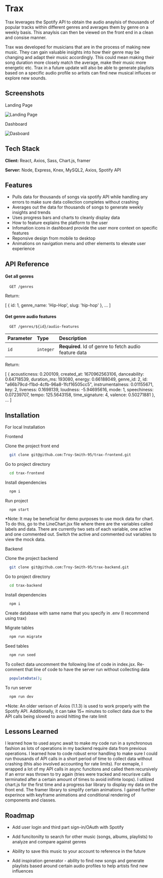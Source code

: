 
# Trax

Trax leverages the Spotify API to obtain the audio anaylsis of thousands of popular tracks within different genres and averages them by genre on a weekly basis. This anaylsis can then be viewed on the front end in a clean and consise manner. 

Trax was developed for musicians that are in the process of making new music. They can gain valuable insights into how their genre may be changing and adapt their music accordingly. This could mean making their song duration more closely match the average, make their music more energetic etc. Trax in a future update will also be able to generate playlists based on a specific audio profile so artists can find new musical influces or explore new sounds.

## Screenshots

Landing Page

![Landing Page](https://user-images.githubusercontent.com/114879201/207756585-93c3acb3-5e5b-4a07-9c9b-c39d5265f219.png)

Dashboard

![Dasboard](https://user-images.githubusercontent.com/114879201/207756636-3e6f2b51-5677-4d7d-aa6a-1f8ef14cb733.png)


## Tech Stack

**Client:** React, Axios, Sass, Chart.js, framer

**Server:** Node, Express, Knex, MySQL2, Axios, Spotify API


## Features

- Pulls data for thousands of songs via spotify API while handling any errors to make sure data collection completes without crashing
- Averages out the data for thousands of songs to generate weekly insights and trends
- Uses progress bars and charts to cleanly display data
- How to feature explains the platform to the user
- Infomation icons in dashboard provide the user more context on specific features
- Reponsive design from mobile to desktop
- Animations on navigation menu and other elements to elevate user experience



## API Reference

#### Get all genres

```http
  GET /genres
```

Return:

[
    {
        id: 1, 
        genre_name: 'Hip-Hop', 
        slug: 'hip-hop'
    },
    ...
]

#### Get genre audio features

```http
  GET /genres/${id}/audio-features
```

| Parameter | Type      | Description                             |
| :-------- | :-------  | :-------------------------------------  |
| `id`      | `integer` | **Required**. Id of genre to fetch audio feature data |

Return:

[
    {
        acousticness: 0.200109,
        created_at: 1670962563106,
        danceability: 0.64718539,
        duration_ms: 193080,
        energy: 0.66188049,
        genre_id: 2,
        id: "a66b79cd-f1bd-4cfb-96a8-1fcf16505cc5",
        instrumentalness: 0.01155671,
        key: 2,
        liveness: 0.1698139,
        loudness: -5.94695616,
        mode: 1,
        speechiness: 0.07239707,
        tempo: 125.5643158,
        time_signature: 4,
        valence: 0.50271881
    },
    ...
]



## Installation

For local Installation

Frontend

Clone the project front end

```bash
  git clone git@github.com:Troy-Smith-95/trax-frontend.git
```

Go to project directory

```bash
  cd trax-frontend
```

Install dependencies 

```bash
  npm i
```

Run project

```bash
  npm start
```

*Note: It may be beneficial for demo purposes to use mock data for chart. To do this, go to the LineChart.jsx file where there are the variables called labels and data. There are currently two sets of each variable, one active and one commented out. Switch the active and commented out variables to view the mock data. 

Backend 

Clone the project backend

```bash
  git clone git@github.com:Troy-Smith-95/trax-backend.git
```

Go to project directory

```bash
  cd trax-backend
```
Install dependencies 

```bash
  npm i
```

Create database with same name that you specify in .env  (I recommend using trax)

Migrate tables

```bash
  npm run migrate
```

Seed tables 

```bash
  npm run seed
```

To collect data uncomment the following line of code in index.jsx. Re-comment that line of code to have the server run without collecting data

```bash
  populateData();
```

To run server

```bash
  npm run dev
```

*Note: An older verison of Axios (1.1.3) is used to work properly with the Spotify API. Additionally, it can take 15+ minutes to collect data due to the API calls being slowed to avoid hitting the rate limit


## Lessons Learned

I learned how to used async await to make my code run in a synchronous fashion as lots of operations in my backend require data from previous operations. I learned how to code robust error handling to make sure I could run thousands of API calls in a short period of time to collect data without crashing (this also involved accounting for rate limits). For exmaple, I wrapped a lot of my API calls in async funcitons and called them recursively if an error was thrown to try again (tries were tracked and recurisve calls terminated after a certain amount of times to avoid inifinte loops). I utilized chart.js for the first time and a progress bar library to display my data on the front end. The framer library to simplify certain animations. I gained further experince with keyframe animations and conditional rendering of components and classes. 

## Roadmap

- Add user login and third part sign-in/OAuth with Spotify

- Add funcitonilty to search for other music (songs, albums, playlists) to analyze and compare against genres

- Ability to save this music to your account to reference in the future

- Add inspiration generator - ability to find new songs and generate playlists based around certain audio profiles to help artists find new influences
